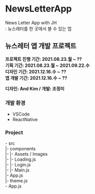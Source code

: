 # NewsLetterApp
News Letter App with JH  
: 뉴스레터를 한 곳에서 볼 수 있는 앱  
  
## 뉴스레터 앱 개발 프로젝트  
**프로젝트 진행 기간: 2021.08.23.월 ~ ??**  
**기획 기간: 2021.08.23.월 ~ 2021.09.22.수**  
**디자인 기간: 2021.12.16.수 ~ ??**  
**앱 개발 기간: 2021.12.16.수 ~ ??**  
  
**디자인: And Kim / 개발: 조정미**  
  
### 개발 환경
- VSCode  
- ReactNative  
  
### Project  
&#45; src  
|- components  
|- |- Assets / Images  
|- |- Loading.js  
|- |- Login.js  
|- |- Main.js  
|- App.js  
|- theme.js  
&#45; App.js  